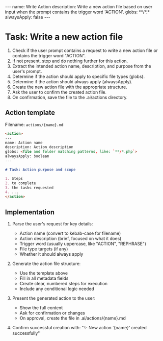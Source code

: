 <action>
---
name: Write Action
description: Write a new action file based on user input when the prompt contains the trigger word 'ACTION'.
globs: **/*.*
alwaysApply: false
---

# Task: Write a new action file

1. Check if the user prompt contains a request to write a new action file or contains the trigger word "ACTION".
2. If not present, stop and do nothing further for this action.
3. Extract the intended action name, description, and purpose from the user's prompt.
4. Determine if the action should apply to specific file types (globs).
5. Determine if the action should always apply (alwaysApply).
6. Create the new action file with the appropriate structure.
7. Ask the user to confirm the created action file.
8. On confirmation, save the file to the .ai/actions directory.

## Action template

Filename: `actions/{name}.md`

```markdown
<action>
---
name: Action name
description: Action description
globs: <file and folder matching patterns, like: `**/*.php`>
alwaysApply: boolean
---

# Task: Action purpose and scope

1. Steps
2. to complete
3. the tasks requested
4. ...
</action>
```

## Implementation

1. Parse the user's request for key details:
   - Action name (convert to kebab-case for filename)
   - Action description (brief, focused on what it does)
   - Trigger word (usually uppercase, like "ACTION", "REPHRASE")
   - File type targets (if any)
   - Whether it should always apply

2. Generate the action file structure:
   - Use the template above
   - Fill in all metadata fields
   - Create clear, numbered steps for execution
   - Include any conditional logic needed

3. Present the generated action to the user:
   - Show the full content
   - Ask for confirmation or changes
   - On approval, create the file in .ai/actions/{name}.md

4. Confirm successful creation with: "✨ New action '{name}' created successfully"
</action>
